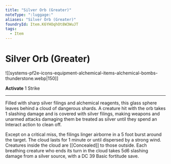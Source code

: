 ```yaml
---
title: "Silver Orb (Greater)"
noteType: ":luggage:"
aliases: "Silver Orb (Greater)"
foundryId: Item.K6YHOqhOt8W3WuJT
tags:
  - Item
---
```


# Silver Orb (Greater)
![[systems-pf2e-icons-equipment-alchemical-items-alchemical-bombs-thunderstone.webp|150]]

**Activate** 1 Strike

* * *

Filled with sharp silver filings and alchemical reagents, this glass sphere leaves behind a cloud of dangerous shards. A creature hit with the orb takes 1 slashing damage and is covered with silver filings, making weapons and unarmed attacks damaging them be treated as silver until they spend an Interact action to clean off.

Except on a critical miss, the filings linger airborne in a 5 foot burst around the target. The cloud lasts for 1 minute or until dispersed by a strong wind. Creatures inside the cloud are [[Concealed]] to those outside. Each breathing creature who ends its turn in the cloud takes 5d6 slashing damage from a silver source, with a DC 39 Basic fortitude save.
